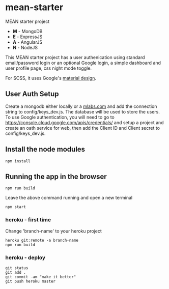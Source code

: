 # mean-starter
MEAN starter project

- **M** - MongoDB
- **E** - ExpressJS
- **A** - AngularJS
- **N** - NodeJS

This MEAN starter project has a user authenication using standard email/password login or an optional Google login, a simple dashboard and user profile page, css night mode toggle.

For SCSS, it uses Google's [material design](https://material.io/guidelines/material-design/introduction.html).

## User Auth Setup
Create a mongodb either locally or a [mlabs.com](https://mlab.com/) and add the connection string to config/keys_dev.js.  The database will be used to store the users. To use Google authentication, you will need to go to https://console.cloud.google.com/apis/credentials/ and setup a project and create an oath service for web, then add the Client ID and Client secret to config/keys_dev.js.

## Install the node modules
```
npm install
```

## Running the app in the browser
```
npm run build
```

Leave the above command running and open a new terminal
```
npm start
```

### heroku - first time
Change 'branch-name' to your heroku project
```
heroku git:remote -a branch-name
npm run build
```

### heroku - deploy
```
git status
git add .
git commit -am "make it better"
git push heroku master
```
